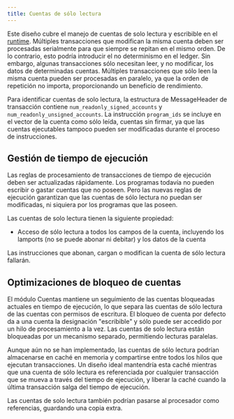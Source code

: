 ```yaml
---
title: Cuentas de sólo lectura
---
```


Este diseño cubre el manejo de cuentas de solo lectura y escribible en el [runtime](../validator/runtime.md). Múltiples transacciones que modifican la misma cuenta deben ser procesadas serialmente para que siempre se repitan en el mismo orden. De lo contrario, esto podría introducir el no determinismo en el ledger. Sin embargo, algunas transacciones sólo necesitan leer, y no modificar, los datos de determinadas cuentas. Múltiples transacciones que sólo leen la misma cuenta pueden ser procesadas en paralelo, ya que la orden de repetición no importa, proporcionando un beneficio de rendimiento.

Para identificar cuentas de solo lectura, la estructura de MessageHeader de transacción contiene `num_readonly_signed_accounts` y `num_readonly_unsigned_accounts`. La instrucción `program_ids` se incluye en el vector de la cuenta como sólo leída, cuentas sin firmar, ya que las cuentas ejecutables tampoco pueden ser modificadas durante el proceso de instrucciones.

## Gestión de tiempo de ejecución

Las reglas de procesamiento de transacciones de tiempo de ejecución deben ser actualizadas rápidamente. Los programas todavía no pueden escribir o gastar cuentas que no poseen. Pero las nuevas reglas de ejecución garantizan que las cuentas de sólo lectura no puedan ser modificadas, ni siquiera por los programas que las poseen.

Las cuentas de solo lectura tienen la siguiente propiedad:

- Acceso de sólo lectura a todos los campos de la cuenta, incluyendo los lamports (no se puede abonar ni debitar) y los datos de la cuenta

Las instrucciones que abonan, cargan o modifican la cuenta de sólo lectura fallarán.

## Optimizaciones de bloqueo de cuentas

El módulo Cuentas mantiene un seguimiento de las cuentas bloqueadas actuales en tiempo de ejecución, lo que separa las cuentas de sólo lectura de las cuentas con permisos de escritura. El bloqueo de cuenta por defecto da a una cuenta la designación "escribible" y sólo puede ser accedido por un hilo de procesamiento a la vez. Las cuentas de solo lectura están bloqueadas por un mecanismo separado, permitiendo lecturas paralelas.

Aunque aún no se han implementado, las cuentas de sólo lectura podrían almacenarse en caché en memoria y compartirse entre todos los hilos que ejecutan transacciones. Un diseño ideal mantendría esta caché mientras que una cuenta de sólo lectura es referenciada por cualquier transacción que se mueva a través del tiempo de ejecución, y liberar la caché cuando la última transacción salga del tiempo de ejecución.

Las cuentas de solo lectura también podrían pasarse al procesador como referencias, guardando una copia extra.
